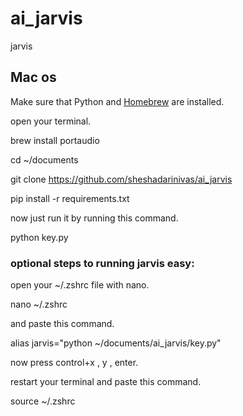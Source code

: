 # ai_jarvis
jarvis

## Mac os

Make sure that Python and [Homebrew](https://brew.sh) are installed.

open your terminal.

brew install portaudio

cd ~/documents

git clone https://github.com/sheshadarinivas/ai_jarvis

pip install -r requirements.txt

now just run it by running this command.

python key.py

### optional steps to running jarvis easy:

open your ~/.zshrc file with nano.

nano ~/.zshrc

and paste this command.

alias jarvis="python ~/documents/ai_jarvis/key.py"

now press control+x , y , enter.

restart your terminal and paste this command.

source ~/.zshrc
